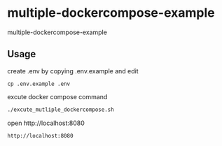 # multiple-dockercompose-example
multiple-dockercompose-example
## Usage
create .env by copying .env.example and edit
```
cp .env.example .env
```
excute docker compose command
```sh
./excute_mutliple_dockercompose.sh
```
open http://localhost:8080
```
http://localhost:8080
```

